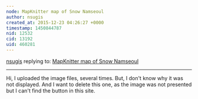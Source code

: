 ```yaml
---
node: MapKnitter map of Snow Namseoul
author: nsugis
created_at: 2015-12-23 04:26:27 +0000
timestamp: 1450844787
nid: 12532
cid: 13192
uid: 460281
---
```




[nsugis](../profile/nsugis) replying to: [MapKnitter map of Snow Namseoul](../notes/nsugis/12-18-2015/mapknitter-map-of-snow-namseoul)

----
Hi, I uploaded the image files, several times. But, I don't know why it was not displayed. And I want to delete this one, as the image was not presented but I can't find the button in this site. 